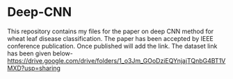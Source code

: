 # Deep-CNN
This repository contains my files for the paper on deep CNN method for wheat leaf disease classification. The paper has been accepted by IEEE conference publication. Once published will add the link.
The dataset link has been given below- 
https://drive.google.com/drive/folders/1_o3Jm_GOoDziEQYnjajTQnbG4BT1VMXD?usp=sharing
